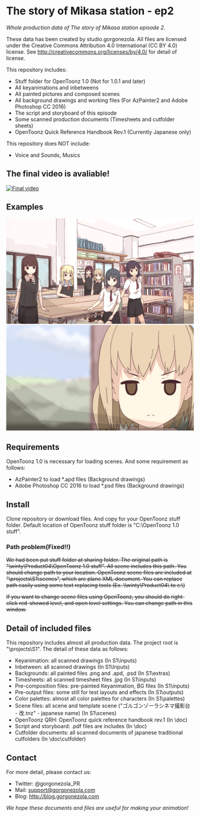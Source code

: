 ﻿The story of Mikasa station - ep2
===
*Whole production data of The story of Mikasa station episode 2.*

These data has been created by studio.gorgonezola. All files are licensed under the Creative Commons Attribution 4.0 International (CC BY 4.0) license. See http://creativecommons.org/licenses/by/4.0/ for detail of license.

This repository includes:
 - Stuff folder for OpenToonz 1.0 (Not for 1.0.1 and later)
 - All keyanimations and inbetweens
 - All painted pictures and composed scenes
 - All background drawings and working files (For AzPainter2 and Adobe Photoshop CC 2016)
 - The script and storyboard of this episode
 - Some scanned production documents (Timesheets and cutfolder sheets)
 - OpenToonz Quick Reference Handbook Rev.1 (Currently Japanese only)
 
This repository does NOT include:
 - Voice and Sounds, Musics

 ## The final video is avaliable!
 
 [![Final video](http://img.youtube.com/vi/2KTJUhluFiU/0.jpg)](https://www.youtube.com/watch?v=2KTJUhluFiU)
 
 ## Examples
 
 ![Composited picture](https://github.com/Yuemashi/mori_002/blob/master/projects/S1/outputs/still.0001.png)
 ![Composited C21](https://github.com/Yuemashi/mori_002/blob/master/projects/S1/outputs/021.0001.png)
 
 ## Requirements
 OpenToonz 1.0 is necessary for loading scenes.
 And some requirement as follows:
  - AzPainter2 to load *.apd files (Background drawings)
  - Adobe Photoshop CC 2016 to load *.psd files (Background drawings)
  
 ## Install
 Clone repository or download files. And copy for your OpenToonz stuff folder. Default location of OpenToonz stuff folder is "C:\OpenToonz 1.0 stuff".
 
 ### Path problem(Fixed!!)
 ~~We had been put stuff folder at sharing folder. The original path is "\\winty\Product04\OpenToonz 1.0 stuff". All scene includes this path. You should change path to your location.
 OpenToonz scene files are included at "\projects\S1\scenes", which are plane XML document. You can replace path easily using some text replacing tools (Ex. \\\\winty\\Product04\\ to c:\\)~~
 
 ~~If you want to change scene files using OpenToonz, you should do right-click red-showed level, and open level settings. You can change path in this window.~~
 
 ## Detail of included files
 This repository includes almost all production data. The project root is "\projects\S1".
 The detail of these data as follows:
  - Keyanimation: all scanned drawings (In S1\inputs)
  - Inbetween: all scanned drawings (In S1\Inputs)
  - Backgrounds: all painted files .png and .apd, .psd (In S1\extras)
  - Timesheets: all scanned timesheet files .jpg (In S1\inputs)  
  - Pre-composition files: pre-painted Keyanimation, BG files (In S1\inputs)
  - Pre-output files: some still for test layouts and effects (In S1\outputs)
  - Color palettes: almost all color palettes for characters (In S1\palettes)
  - Scene files: all scene and template scene ("ゴルゴンゾーラシネマ撮影台 - 改.tnz" - japanese name) (In S1\scenes)
  - OpenToonz QRH: OpenToonz quick reference handbook rev.1 (In \doc)
  - Script and storyboard: .pdf files are includes (In \doc)
  - Cutfolder documents: all scanned documents of japanese traditional cutfolders (In \doc\cutfolder)
  
## Contact
For more detail, please contact us:
 - Twitter: @gorgonezola_PR
 - Mail: support@gorgonezola.com
 - Blog: http://blog.gorgonezola.com

*We hope these documents and files are useful for making your animation!*
